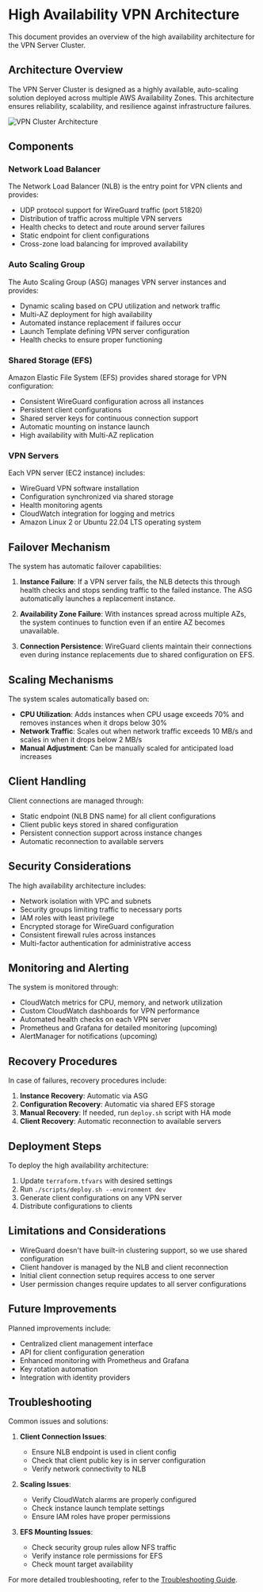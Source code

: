 # High Availability VPN Architecture

This document provides an overview of the high availability architecture for the VPN Server Cluster.

## Architecture Overview

The VPN Server Cluster is designed as a highly available, auto-scaling solution deployed across multiple AWS Availability Zones. This architecture ensures reliability, scalability, and resilience against infrastructure failures.

![VPN Cluster Architecture](images/architecture.svg)

## Components

### Network Load Balancer

The Network Load Balancer (NLB) is the entry point for VPN clients and provides:

- UDP protocol support for WireGuard traffic (port 51820)
- Distribution of traffic across multiple VPN servers
- Health checks to detect and route around server failures
- Static endpoint for client configurations
- Cross-zone load balancing for improved availability

### Auto Scaling Group

The Auto Scaling Group (ASG) manages VPN server instances and provides:

- Dynamic scaling based on CPU utilization and network traffic
- Multi-AZ deployment for high availability
- Automated instance replacement if failures occur
- Launch Template defining VPN server configuration
- Health checks to ensure proper functioning

### Shared Storage (EFS)

Amazon Elastic File System (EFS) provides shared storage for VPN configuration:

- Consistent WireGuard configuration across all instances
- Persistent client configurations
- Shared server keys for continuous connection support
- Automatic mounting on instance launch
- High availability with Multi-AZ replication

### VPN Servers

Each VPN server (EC2 instance) includes:

- WireGuard VPN software installation
- Configuration synchronized via shared storage
- Health monitoring agents
- CloudWatch integration for logging and metrics
- Amazon Linux 2 or Ubuntu 22.04 LTS operating system

## Failover Mechanism

The system has automatic failover capabilities:

1. **Instance Failure**: If a VPN server fails, the NLB detects this through health checks and stops sending traffic to the failed instance. The ASG automatically launches a replacement instance.

2. **Availability Zone Failure**: With instances spread across multiple AZs, the system continues to function even if an entire AZ becomes unavailable.

3. **Connection Persistence**: WireGuard clients maintain their connections even during instance replacements due to shared configuration on EFS.

## Scaling Mechanisms

The system scales automatically based on:

- **CPU Utilization**: Adds instances when CPU usage exceeds 70% and removes instances when it drops below 30%
- **Network Traffic**: Scales out when network traffic exceeds 10 MB/s and scales in when it drops below 2 MB/s
- **Manual Adjustment**: Can be manually scaled for anticipated load increases

## Client Handling

Client connections are managed through:

- Static endpoint (NLB DNS name) for all client configurations
- Client public keys stored in shared configuration
- Persistent connection support across instance changes
- Automatic reconnection to available servers

## Security Considerations

The high availability architecture includes:

- Network isolation with VPC and subnets
- Security groups limiting traffic to necessary ports
- IAM roles with least privilege
- Encrypted storage for WireGuard configuration
- Consistent firewall rules across instances
- Multi-factor authentication for administrative access

## Monitoring and Alerting

The system is monitored through:

- CloudWatch metrics for CPU, memory, and network utilization
- Custom CloudWatch dashboards for VPN performance
- Automated health checks on each VPN server
- Prometheus and Grafana for detailed monitoring (upcoming)
- AlertManager for notifications (upcoming)

## Recovery Procedures

In case of failures, recovery procedures include:

1. **Instance Recovery**: Automatic via ASG
2. **Configuration Recovery**: Automatic via shared EFS storage
3. **Manual Recovery**: If needed, run `deploy.sh` script with HA mode
4. **Client Recovery**: Automatic reconnection to available servers

## Deployment Steps

To deploy the high availability architecture:

1. Update `terraform.tfvars` with desired settings
2. Run `./scripts/deploy.sh --environment dev`
3. Generate client configurations on any VPN server
4. Distribute configurations to clients

## Limitations and Considerations

- WireGuard doesn't have built-in clustering support, so we use shared configuration
- Client handover is managed by the NLB and client reconnection
- Initial client connection setup requires access to one server
- User permission changes require updates to all server configurations

## Future Improvements

Planned improvements include:

- Centralized client management interface
- API for client configuration generation
- Enhanced monitoring with Prometheus and Grafana
- Key rotation automation
- Integration with identity providers

## Troubleshooting

Common issues and solutions:

1. **Client Connection Issues**:
   - Ensure NLB endpoint is used in client config
   - Check that client public key is in server configuration
   - Verify network connectivity to NLB
   
2. **Scaling Issues**:
   - Verify CloudWatch alarms are properly configured
   - Check instance launch template settings
   - Ensure IAM roles have proper permissions

3. **EFS Mounting Issues**:
   - Check security group rules allow NFS traffic
   - Verify instance role permissions for EFS
   - Check mount target availability

For more detailed troubleshooting, refer to the [Troubleshooting Guide](troubleshooting.md).